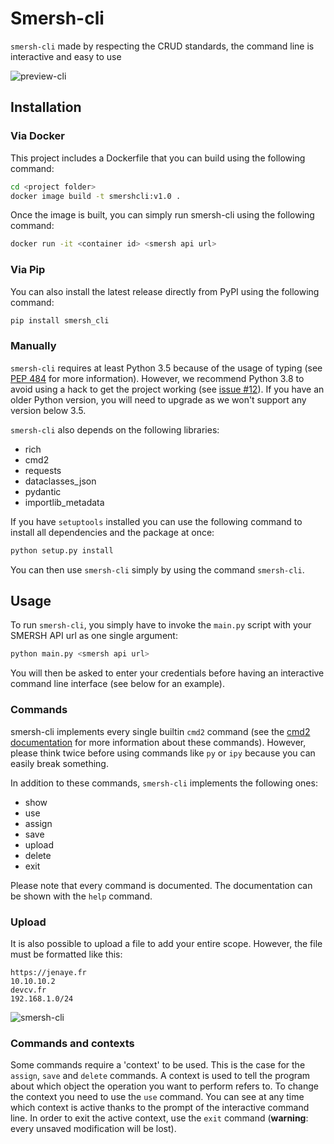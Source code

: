 # Smersh-cli

`smersh-cli` made by respecting the CRUD standards, the command line is interactive and easy to use

![preview-cli](/img/preview-cli.png)

##  Installation

###  Via Docker

This project includes a Dockerfile that you can build using the following command:

```bash
cd <project folder>
docker image build -t smershcli:v1.0 .
```

Once the image is built, you can simply run smersh-cli using the following command:

```bash
docker run -it <container id> <smersh api url>
```

### Via Pip

You can also install the latest release directly from PyPI using the following command:

```bash
pip install smersh_cli
```

### Manually

`smersh-cli` requires at least Python 3.5 because of the usage of typing (see [PEP 484](https://www.python.org/dev/peps/pep-0484/) 
for more information). However, we recommend Python 3.8 to avoid using a hack to get the project working (see [issue #12](https://github.com/matro7sh/smersh-cli/issues/12)). 
If you have an older Python version, you will need to upgrade as we won't support any version below 3.5.

`smersh-cli` also depends on the following libraries:

* rich
* cmd2
* requests
* dataclasses_json
* pydantic
* importlib_metadata

If you have `setuptools` installed you can use the following command to install all dependencies and the package at once:

```bash
python setup.py install
```

You can then use `smersh-cli` simply by using the command `smersh-cli`.


## Usage

To run `smersh-cli`, you simply have to invoke the `main.py` script with your SMERSH API url as one single argument:

```bash
python main.py <smersh api url>
```

You will then be asked to enter your credentials before having an interactive command line interface (see below for an 
example).


### Commands

smersh-cli implements every single builtin `cmd2` command (see the [cmd2 documentation](https://cmd2.readthedocs.io/en/latest/features/builtin_commands.html) 
for more information about these commands). However, please think twice before using commands like `py` or `ipy` because
you can easily break something.

In addition to these commands, `smersh-cli` implements the following ones:

* show
* use
* assign
* save
* upload
* delete
* exit

Please note that every command is documented. The documentation can be shown with the `help` command.


### Upload
It is also possible to upload a file to add your entire scope. However, the file must be formatted like this: 

```
https://jenaye.fr
10.10.10.2
devcv.fr
192.168.1.0/24
```

![smersh-cli](/img/upload-cli.png)

### Commands and contexts

Some commands require a 'context' to be used. This is the case for the `assign`, `save` and `delete` commands. A context 
is used to tell the program about which object the operation you want to perform refers to. To change the context you 
need to use the `use` command. You can see at any time which context is active thanks to the prompt of the interactive 
command line. In order to exit the active context, use the `exit` command (**warning**: every unsaved modification will 
be lost).